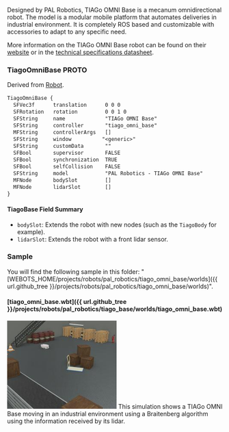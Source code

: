 Designed by PAL Robotics, TIAGo OMNI Base is a mecanum omnidirectional robot.
The model is a modular mobile platform that automates deliveries in industrial environment.
It is completely ROS based and customizable with accessories to adapt to any specific need.

More information on the TIAGo OMNI Base robot can be found on their [website](http://pal-robotics.com/robots/tiago-base/) or in the [technical specifications datasheet](https://pal-robotics.com/wp-content/uploads/2022/11/Datasheet-TIAGo-OMNI-Base.pdf).

### TiagoOmniBase PROTO

Derived from [Robot](https://cyberbotics.com/doc/reference/robot).

```
TiagoOmniBase {
  SFVec3f      translation      0 0 0
  SFRotation   rotation         0 0 1 0
  SFString     name             "TIAGo OMNI Base"
  SFString     controller       "tiago_omni_base"
  MFString     controllerArgs   []
  SFString     window          "<generic>"
  SFString     customData       ""
  SFBool       supervisor       FALSE
  SFBool       synchronization  TRUE
  SFBool       selfCollision    FALSE
  SFString     model            "PAL Robotics - TIAGo OMNI Base"
  MFNode       bodySlot         []
  MFNode       lidarSlot        []
}
```

#### TiagoBase Field Summary

- `bodySlot`:  Extends the robot with new nodes (such as the `TiagoBody` for example).
- `lidarSlot`: Extends the robot with a front lidar sensor.

### Sample

You will find the following sample in this folder: "[WEBOTS\_HOME/projects/robots/pal\_robotics/tiago\_omni\_base/worlds]({{ url.github_tree }}/projects/robots/pal_robotics/tiago_omni_base/worlds)".

#### [tiago\_omni\_base.wbt]({{ url.github_tree }}/projects/robots/pal_robotics/tiago_base/worlds/tiago\_omni\_base.wbt)

![tiago_omni_base.wbt.png](images/tiago_omni_base/tiago_omni_base.wbt.thumbnail.jpg) This simulation shows a TIAGo OMNI Base moving in an industrial environment using a Braitenberg algorithm using the information received by its lidar.
